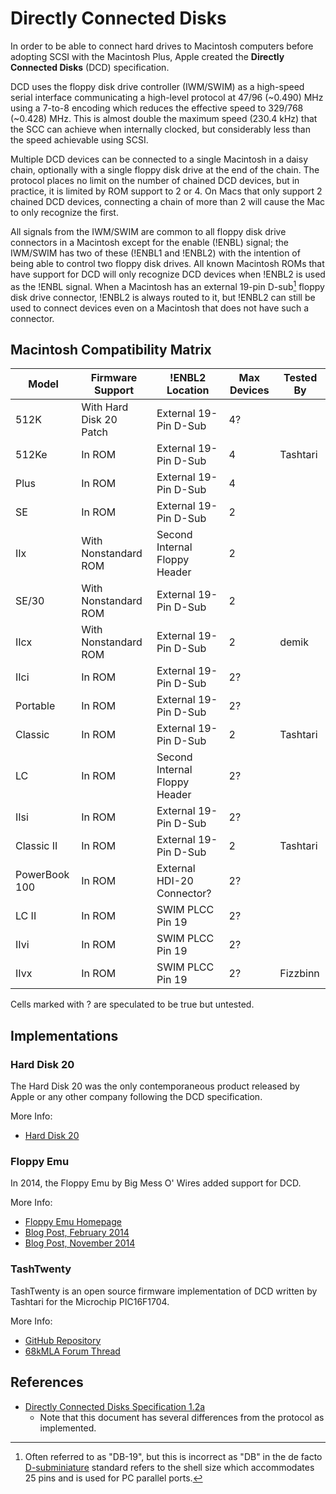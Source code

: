 # Directly Connected Disks 

In order to be able to connect hard drives to Macintosh computers before adopting SCSI with the Macintosh Plus, Apple created the **Directly Connected Disks** (DCD) specification.

DCD uses the floppy disk drive controller (IWM/SWIM) as a high-speed serial interface communicating a high-level protocol at 47/96 (~0.490) MHz using a 7-to-8 encoding which reduces the effective speed to 329/768 (~0.428) MHz.  This is almost double the maximum speed (230.4 kHz) that the SCC can achieve when internally clocked, but considerably less than the speed achievable using SCSI.

Multiple DCD devices can be connected to a single Macintosh in a daisy chain, optionally with a single floppy disk drive at the end of the chain.  The protocol places no limit on the number of chained DCD devices, but in practice, it is limited by ROM support to 2 or 4.  On Macs that only support 2 chained DCD devices, connecting a chain of more than 2 will cause the Mac to only recognize the first.

All signals from the IWM/SWIM are common to all floppy disk drive connectors in a Macintosh except for the enable (!ENBL) signal; the IWM/SWIM has two of these (!ENBL1 and !ENBL2) with the intention of being able to control two floppy disk drives.  All known Macintosh ROMs that have support for DCD will only recognize DCD devices when !ENBL2 is used as the !ENBL signal.  When a Macintosh has an external 19-pin D-sub[^1] floppy disk drive connector, !ENBL2 is always routed to it, but !ENBL2 can still be used to connect devices even on a Macintosh that does not have such a connector.

## Macintosh Compatibility Matrix

| Model         | Firmware Support        | !ENBL2 Location               | Max Devices | Tested By |
| ------------- | ----------------------- | ----------------------------- | ----------- | --------- |
| 512K          | With Hard Disk 20 Patch | External 19-Pin D-Sub         | 4?          |           |
| 512Ke         | In ROM                  | External 19-Pin D-Sub         | 4           | Tashtari  |
| Plus          | In ROM                  | External 19-Pin D-Sub         | 4           |           |
| SE            | In ROM                  | External 19-Pin D-Sub         | 2           |           |
| IIx           | With Nonstandard ROM    | Second Internal Floppy Header | 2           |           |
| SE/30         | With Nonstandard ROM    | External 19-Pin D-Sub         | 2           |           |
| IIcx          | With Nonstandard ROM    | External 19-Pin D-Sub         | 2           | demik     |
| IIci          | In ROM                  | External 19-Pin D-Sub         | 2?          |           |
| Portable      | In ROM                  | External 19-Pin D-Sub         | 2?          |           |
| Classic       | In ROM                  | External 19-Pin D-Sub         | 2           | Tashtari  |
| LC            | In ROM                  | Second Internal Floppy Header | 2?          |           |
| IIsi          | In ROM                  | External 19-Pin D-Sub         | 2?          |           |
| Classic II    | In ROM                  | External 19-Pin D-Sub         | 2           | Tashtari  |
| PowerBook 100 | In ROM                  | External HDI-20 Connector?    | 2?          |           |
| LC II         | In ROM                  | SWIM PLCC Pin 19              | 2?          |           |
| IIvi          | In ROM                  | SWIM PLCC Pin 19              | 2?          |           |
| IIvx          | In ROM                  | SWIM PLCC Pin 19              | 2?          | Fizzbinn  |

Cells marked with ? are speculated to be true but untested.

## Implementations

### Hard Disk 20

The Hard Disk 20 was the only contemporaneous product released by Apple or any other company following the DCD specification.

More Info:
  * [Hard Disk 20](https://en.wikipedia.org/wiki/Hard_Disk_20)

### Floppy Emu

In 2014, the Floppy Emu by Big Mess O' Wires added support for DCD.

More Info:
  * [Floppy Emu Homepage](https://www.bigmessowires.com/floppy-emu/)
  * [Blog Post, February 2014](https://www.bigmessowires.com/2014/02/06/emulating-the-apple-hd20/)
  * [Blog Post, November 2014](https://www.bigmessowires.com/2014/11/22/reverse-engineering-the-hd20/)

### TashTwenty

TashTwenty is an open source firmware implementation of DCD written by Tashtari for the Microchip PIC16F1704.

More Info:
  * [GitHub Repository](https://github.com/lampmerchant/tashtwenty/)
  * [68kMLA Forum Thread](https://68kmla.org/bb/index.php?threads/tashtwenty-single-chip-dcd-hard-disk-20-interface.39357/)

## References

  * [Directly Connected Disks Specification 1.2a](http://bitsavers.trailing-edge.com/pdf/apple/disk/hd20/Directly_Connected_Disks_Specification_1.2a_May85.pdf)
    * Note that this document has several differences from the protocol as implemented.

[^1]: Often referred to as "DB-19", but this is incorrect as "DB" in the de facto [D-subminiature](https://en.wikipedia.org/wiki/D-subminiature) standard refers to the shell size which accommodates 25 pins and is used for PC parallel ports.
